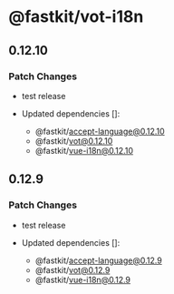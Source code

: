 # @fastkit/vot-i18n

## 0.12.10

### Patch Changes

- test release

- Updated dependencies []:
  - @fastkit/accept-language@0.12.10
  - @fastkit/vot@0.12.10
  - @fastkit/vue-i18n@0.12.10

## 0.12.9

### Patch Changes

- test release

- Updated dependencies []:
  - @fastkit/accept-language@0.12.9
  - @fastkit/vot@0.12.9
  - @fastkit/vue-i18n@0.12.9
